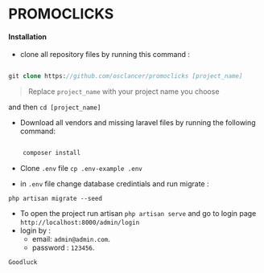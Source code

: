 # PROMOCLICKS

#### Installation

-   clone all repository files by running this command :

```php

git clone https://github.com/osclancer/promoclicks [project_name]

```

> Replace `project_name` with your project name you choose

and then `cd [project_name]`

-   Download all vendors and missing laravel files by running the following command:

```php

    composer install

```

-   Clone `.env` file `cp .env-example .env`

-   in `.env` file change database credintials and run migrate :

`php artisan migrate --seed`

-   To open the project run artisan `php artisan serve` and go to login page `http://localhost:8000/admin/login`
-   login by :
    -   email: `admin@admin.com`.
    -   password : `123456`.

`Goodluck`
